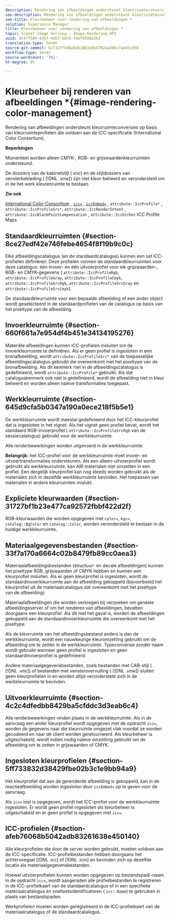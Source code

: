 ```yaml
---
description: Rendering van afbeeldingen ondersteunt kleurruimteconversies op basis van kleurruimteprofielen die voldoen aan de ICC-specificatie (International Color Consortium).
seo-description: Rendering van afbeeldingen ondersteunt kleurruimteconversies op basis van kleurruimteprofielen die voldoen aan de ICC-specificatie (International Color Consortium).
seo-title: Kleurbeheer voor rendering van afbeeldingen *
solution: Experience Manager
title: Kleurbeheer voor rendering van afbeeldingen *
topic: Scene7 Image Serving - Image Rendering API
uuid: 9c47f584-645f-4eb7-bdc0-fdef459da3b2
translation-type: tm+mt
source-git-commit: b27327f940202b1883a654702aa386c7ae83c856
workflow-type: tm+mt
source-wordcount: '761'
ht-degree: 0%

---
```



# Kleurbeheer bij renderen van afbeeldingen *{#image-rendering-color-management}

Rendering van afbeeldingen ondersteunt kleurruimteconversies op basis van kleurruimteprofielen die voldoen aan de ICC-specificatie (International Color Consortium).

**Beperkingen**

Momenteel worden alleen CMYK-, RGB- en grijswaardenkleurruimten ondersteund.

De dossiers van de kabinetstijl (.vnc) en de stijldossiers van vensterbekleding ( [!DNL .vnw]) zijn niet kleur-beheerd en verondersteld om in de het werk kleurenruimte te bestaan.

**Zie ook**

[International Color Consortium](http://www.color.org/index.xalter) ,  [ `icc=`](../../../../../ir-api/http-protocol/image-rendering-api-ref/c-ir-http-protocol-ref/c-ir-http-protocol-command-reference/r-ir-icc.md#reference-86a2fff3cef24982ad2063d977a16e06) ,  [ `iccEmbed=`](../../../../../ir-api/http-protocol/image-rendering-api-ref/c-ir-http-protocol-ref/c-ir-http-protocol-command-reference/r-ir-iccembed.md#reference-47a433138c7c4b29b9b29871b2491a7f) ,  `attribute::IccProfile*` ,  `attribute::IccProfileSrc*`,  `attribute::IccRenderIntent` ,  `attribute::IccBlackPointCompensation` ,  `attribute::IccDither` ICC Profile Maps

## Standaardkleurruimten {#section-8ce27edf42e746febe4654f8f19b9c0c}

Elke afbeeldingscatalogus (en de standaardcatalogus) kunnen een set ICC-profielen definiëren. Deze profielen vormen de standaardkleurruimten voor deze catalogus: één invoer- en één uitvoerprofiel voor elk grijswaarden-, RGB- en CMYK-gegevens ( `attribute::IccProfileRgb`, `attribute::IccProfileGray`, `attribute::IccProfileCmyk`, `attribute::IccProfileSrcRgb`, `attribute::IccProfileSrcGray` en `attribute::IccProfileSrcCmyk`).

De standaardkleurruimte voor een bepaalde afbeelding of een ander object wordt geselecteerd in de standaardprofielen van de catalogus op basis van het pixeltype van de afbeelding.

## Invoerkleurruimte {#section-660f661a7e954df4b451e34134195276}

Materiële afbeeldingen kunnen ICC-profielen insluiten om de invoerkleurruimte te definiëren. Als er geen profiel is ingesloten in een bronafbeelding, wordt `attribute::IccProfileSrc*` van de toepasselijke afbeeldingscatalogus gebruikt die overeenkomt met het pixeltype van de bronafbeelding. Als dit kenmerk niet in de afbeeldingscatalogus is gedefinieerd, wordt `attribute::IccProfile*` gebruikt. Als dat cataloguskenmerk ook niet is gedefinieerd, wordt de afbeelding niet in kleur beheerd en worden alleen naïeve transformaties toegepast.

## Werkkleurruimte {#section-645d9cfa5b0347a190a0ece218f5b5e1}

De werkkleurruimte wordt meestal gedefinieerd door het ICC-kleurprofiel dat is ingesloten in het vignet. Als het vignet geen profiel bevat, wordt het standaard RGB-invoerprofiel ( `attribute::IccProfileSrcRgb` van de sessiecatalogus) gebruikt voor de werkkleurruimte.

Alle renderbewerkingen worden uitgevoerd in de werkkleurruimte.

**Belangrijk:** het ICC-profiel voor de werkkleurruimte moet invoer- en uitvoertransformaties ondersteunen. Als een alleen-uitvoerprofiel wordt gebruikt als werkkleurruimte, kan AIR materialen niet omzetten in een profiel. Een dergelijk kleurprofiel kan nog steeds worden gebruikt als de materialen zich in dezelfde werkkleurruimte bevinden. Het toepassen van materialen in andere kleurruimten mislukt.

## Expliciete kleurwaarden {#section-31727bf1b23e477ca92572fbbf422d2f}

RGB-kleurwaarden die worden opgegeven met `color=`, `bgc=`, `catalog::BgColor` en `catalog::Color`, worden verondersteld te bestaan in de huidige werkkleurruimte.

## Materiaalgegevensbestanden {#section-33f7a170a6664c02b8479fb89cc0aea3}

Materiaalafbeeldingsbestanden (structuur- en decale afbeeldingen) kunnen het pixeltype RGB, grijswaarden of CMYK hebben en kunnen een kleurprofiel insluiten. Als er geen kleurprofiel is ingesloten, wordt de standaardinvoerkleurruimte aan de afbeelding gekoppeld (bijvoorbeeld het kleurprofiel uit de materiaalcatalogus dat overeenkomt met het pixeltype van de afbeelding).

Materiaalafbeeldingen die worden verkregen bij verzoeken om geneste afbeeldingsserver of om het renderen van afbeeldingen, bevatten doorgaans een kleurprofiel. Als dit niet het geval is, worden de afbeeldingen gekoppeld aan de standaardinvoerkleurruimte die overeenkomt met het pixeltype.

Als de kleurruimte van het afbeeldingsbestand anders is dan de werkkleurruimte, wordt een nauwkeurige kleuromzetting gebruikt om de afbeelding om te zetten in de werkkleurruimte. Typeconversie zonder naam wordt gebruikt wanneer geen profiel is ingesloten en geen standaardinvoerprofiel is gedefinieerd.

Andere materiaalgegevensbestanden, zoals bestanden met CAB-stijl ( [!DNL .vnc]) of bestanden met vensterovervulling ( [!DNL .vnw]) sluiten geen kleurprofielen in en worden altijd verondersteld zich in de werkkleurruimte te bevinden.

## Uitvoerkleurruimte {#section-4c2c4dfedbb8429ba5cfddc3d3eab6c4}

Alle renderbewerkingen vinden plaats in de werkkleurruimte. Als in de aanvraag een ander kleurprofiel wordt opgegeven met de opdracht `icc=`, worden de gegevens naar die kleurruimte omgezet vlak voordat ze worden gecodeerd en naar de client worden geretourneerd. Als kleurbeheer is uitgeschakeld, wordt indien nodig naïeve omzetting gebruikt om de afbeelding om te zetten in grijswaarden of CMYK.

## Ingesloten kleurprofielen {#section-5ff733832d38429fbe02b3c1e9bb94a9}

Het kleurprofiel dat aan de gerenderde afbeelding is gekoppeld, kan in de reactieafbeelding worden ingesloten door `iccEmbed=` op te geven voor de aanvraag.

Als `icc=` niet is opgegeven, wordt het ICC-profiel voor de werkkleurruimte ingesloten. Er wordt geen profiel ingesloten als kleurbeheer is uitgeschakeld en er geen profiel is opgegeven met `icc=`.

## ICC-profielen {#section-afeb76068b5042adb83261638e450140}

Alle kleurprofielen die door de server worden gebruikt, moeten voldoen aan de ICC-specificatie. ICC-profielbestanden hebben doorgaans het achtervoegsel [!DNL .icc] of [!DNL .icm] en bevinden zich op dezelfde locatie als materiaalgegevensbestanden.

Hoewel uitvoerprofielen kunnen worden opgegeven op bestandspad/-naam in de opdracht `icc=`, wordt aangeraden alle profielbestanden te registreren in de ICC-profielkaart van de standaardcatalogus of in een specifieke materiaalcatalogus en sneltoetsidentificatoren ( `icc::Name`) te gebruiken in plaats van bestandspaden.

Werkprofielen moeten worden geregistreerd in de ICC-profielkaart van de materiaalcatalogus of de standaardcatalogus.
